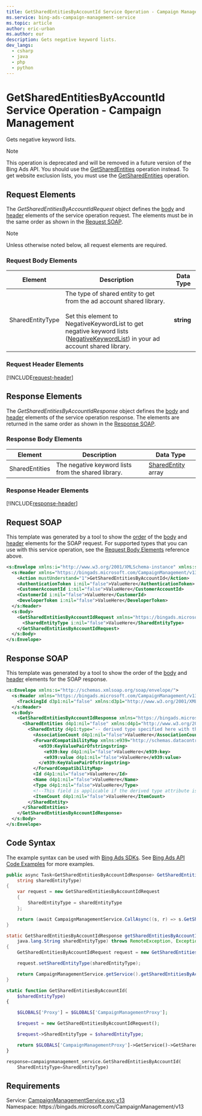 ```yaml
---
title: GetSharedEntitiesByAccountId Service Operation - Campaign Management
ms.service: bing-ads-campaign-management-service
ms.topic: article
author: eric-urban
ms.author: eur
description: Gets negative keyword lists.
dev_langs: 
  - csharp
  - java
  - php
  - python
---
```

# GetSharedEntitiesByAccountId Service Operation - Campaign Management
Gets negative keyword lists. 

> [!NOTE] 
> This operation is deprecated and will be removed in a future version of the Bing Ads API. You should use the [GetSharedEntities](getsharedentities.md) operation instead. To get website exclusion lists, you must use the [GetSharedEntities](getsharedentities.md) operation. 

## <a name="request"></a>Request Elements
The *GetSharedEntitiesByAccountIdRequest* object defines the [body](#request-body) and [header](#request-header) elements of the service operation request. The elements must be in the same order as shown in the [Request SOAP](#request-soap). 

> [!NOTE]
> Unless otherwise noted below, all request elements are required.

### <a name="request-body"></a>Request Body Elements

|Element|Description|Data Type|
|-----------|---------------|-------------|
|<a name="sharedentitytype"></a>SharedEntityType|The type of shared entity to get from the ad account shared library.<br/><br/>Set this element to NegativeKeywordList to get negative keyword lists ([NegativeKeywordList](negativekeywordlist.md)) in your ad account shared library.|**string**|

### <a name="request-header"></a>Request Header Elements
[!INCLUDE[request-header](./includes/request-header.md)]

## <a name="response"></a>Response Elements
The *GetSharedEntitiesByAccountIdResponse* object defines the [body](#response-body) and [header](#response-header) elements of the service operation response. The elements are returned in the same order as shown in the [Response SOAP](#response-soap).

### <a name="response-body"></a>Response Body Elements

|Element|Description|Data Type|
|-----------|---------------|-------------|
|<a name="sharedentities"></a>SharedEntities|The negative keyword lists from the shared library.|[SharedEntity](sharedentity.md) array|

### <a name="response-header"></a>Response Header Elements
[!INCLUDE[response-header](./includes/response-header.md)]

## <a name="request-soap"></a>Request SOAP
This template was generated by a tool to show the [order](../guides/services-protocol.md#element-order) of the [body](#request-body) and [header](#request-header) elements for the SOAP request. For supported types that you can use with this service operation, see the [Request Body Elements](#request-body) reference above.

```xml
<s:Envelope xmlns:i="http://www.w3.org/2001/XMLSchema-instance" xmlns:s="http://schemas.xmlsoap.org/soap/envelope/">
  <s:Header xmlns="https://bingads.microsoft.com/CampaignManagement/v13">
    <Action mustUnderstand="1">GetSharedEntitiesByAccountId</Action>
    <AuthenticationToken i:nil="false">ValueHere</AuthenticationToken>
    <CustomerAccountId i:nil="false">ValueHere</CustomerAccountId>
    <CustomerId i:nil="false">ValueHere</CustomerId>
    <DeveloperToken i:nil="false">ValueHere</DeveloperToken>
  </s:Header>
  <s:Body>
    <GetSharedEntitiesByAccountIdRequest xmlns="https://bingads.microsoft.com/CampaignManagement/v13">
      <SharedEntityType i:nil="false">ValueHere</SharedEntityType>
    </GetSharedEntitiesByAccountIdRequest>
  </s:Body>
</s:Envelope>
```

## <a name="response-soap"></a>Response SOAP
This template was generated by a tool to show the order of the [body](#response-body) and [header](#response-header) elements for the SOAP response.

```xml
<s:Envelope xmlns:s="http://schemas.xmlsoap.org/soap/envelope/">
  <s:Header xmlns="https://bingads.microsoft.com/CampaignManagement/v13">
    <TrackingId d3p1:nil="false" xmlns:d3p1="http://www.w3.org/2001/XMLSchema-instance">ValueHere</TrackingId>
  </s:Header>
  <s:Body>
    <GetSharedEntitiesByAccountIdResponse xmlns="https://bingads.microsoft.com/CampaignManagement/v13">
      <SharedEntities d4p1:nil="false" xmlns:d4p1="http://www.w3.org/2001/XMLSchema-instance">
        <SharedEntity d4p1:type="-- derived type specified here with the appropriate prefix --">
          <AssociationCount d4p1:nil="false">ValueHere</AssociationCount>
          <ForwardCompatibilityMap xmlns:e939="http://schemas.datacontract.org/2004/07/System.Collections.Generic" d4p1:nil="false">
            <e939:KeyValuePairOfstringstring>
              <e939:key d4p1:nil="false">ValueHere</e939:key>
              <e939:value d4p1:nil="false">ValueHere</e939:value>
            </e939:KeyValuePairOfstringstring>
          </ForwardCompatibilityMap>
          <Id d4p1:nil="false">ValueHere</Id>
          <Name d4p1:nil="false">ValueHere</Name>
          <Type d4p1:nil="false">ValueHere</Type>
          <!--This field is applicable if the derived type attribute is set to SharedList-->
          <ItemCount d4p1:nil="false">ValueHere</ItemCount>
        </SharedEntity>
      </SharedEntities>
    </GetSharedEntitiesByAccountIdResponse>
  </s:Body>
</s:Envelope>
```

## <a name="example"></a>Code Syntax
The example syntax can be used with [Bing Ads SDKs](../guides/client-libraries.md). See [Bing Ads API Code Examples](../guides/code-examples.md) for more examples.
```csharp
public async Task<GetSharedEntitiesByAccountIdResponse> GetSharedEntitiesByAccountIdAsync(
	string sharedEntityType)
{
	var request = new GetSharedEntitiesByAccountIdRequest
	{
		SharedEntityType = sharedEntityType
	};

	return (await CampaignManagementService.CallAsync((s, r) => s.GetSharedEntitiesByAccountIdAsync(r), request));
}
```
```java
static GetSharedEntitiesByAccountIdResponse getSharedEntitiesByAccountId(
	java.lang.String sharedEntityType) throws RemoteException, Exception
{
	GetSharedEntitiesByAccountIdRequest request = new GetSharedEntitiesByAccountIdRequest();

	request.setSharedEntityType(sharedEntityType);

	return CampaignManagementService.getService().getSharedEntitiesByAccountId(request);
}
```
```php
static function GetSharedEntitiesByAccountId(
	$sharedEntityType)
{

	$GLOBALS['Proxy'] = $GLOBALS['CampaignManagementProxy'];

	$request = new GetSharedEntitiesByAccountIdRequest();

	$request->SharedEntityType = $sharedEntityType;

	return $GLOBALS['CampaignManagementProxy']->GetService()->GetSharedEntitiesByAccountId($request);
}
```
```python
response=campaignmanagement_service.GetSharedEntitiesByAccountId(
	SharedEntityType=SharedEntityType)
```

## Requirements
Service: [CampaignManagementService.svc v13](https://campaign.api.bingads.microsoft.com/Api/Advertiser/CampaignManagement/v13/CampaignManagementService.svc)  
Namespace: https\://bingads.microsoft.com/CampaignManagement/v13  

